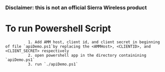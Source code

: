 ### Disclaimer: this is not an official Sierra Wireless product
# To run Powershell Script  
              1. Add AMM host, client id, and client secret in beginning of file `apiDemo.ps1`by replacing the <AMMHost>, <CLIENTID>, and <CLIENT_SECRET> respectively
              2. open powershell app in the directory containining `apiDemo.ps1`
              3. run `./apiDemo.ps1`
